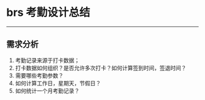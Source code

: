 # brs 考勤设计总结

---
## 需求分析
1. 考勤记录来源于打卡数据；
2. 打卡数据如何组织？是否允许多次打卡？如何计算签到时间，签退时间？
3. 需要哪些考勤参数？
4. 如何计算工作日，星期天，节假日？
5. 如何统计一个月考勤记录？